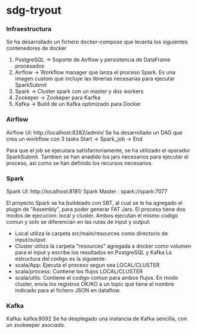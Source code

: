 # sdg-tryout

### Infraestructura
Se ha desarrollado un fichero docker-compose que levanta los siguientes contenedores de docker
1. PostgreSQL -> Soporte de Airflow y persistencia de DataFrame procesados
2. Airflow -> Workflow manager que lanza el proceso Spark. Es una imagen custom que incluye las librerias necesarias para ejecutar SparkSubmit
3. Spark -> Cluster spark con un master y dos workers
4. Zookeper -> Zookeper para Karfka
5. Kafka -> Build de un Kafka optimizado para Docker

### Airflow
Airflow UI: http://localhost:8282/admin/
Se ha desarrollado un DAG que crea un workflow con 3 tasks
Start -> Spark_job -> End

Para que el job se ejecutara satisfactoriamente, se ha utilizado el operador SparkSubmit. Tambien se han anadido los jars necesarios para ejecutar el proceso, asi como se han definido los recursos necesarios. 

### Spark
Spark UI: http://localhost:8181/
Spark Master : spark://spark:7077 

El proyecto Spark se ha buildeado con SBT, al cual se le ha agregado el plugin de "Assembly", para poder generar FAT Jars. 
El proceso tiene dos modos de ejecucion: local y cluster. Ambos ejecutan el mismo codigo comun y solo se diferencian en las rutas de input y output: 
- Local utiliza la carpeta src/main/resources como directorio de input/output
- Cluster utiliza la carpeta "resources" agregada a docker como volumen para el input y escribe los resultados en PostgreSQL y Kafka
La estructura del codigo es la siguiente: 
- scala/App: Ejecuta el proceso segun sea LOCAL/CLUSTER
- scala/process: Contiene los flujos LOCAL/CLUSTER
- scala/utils: Contiene el codigo comun para ambos flujos. 
En modo cluster, envia los registros OK/KO a un topic que tiene el nombre indicado para el fichero JSON en dataflow. 


### Kafka
Kafka: kafka:9092
Se ha desplegado una instancia de Kafka sencilla, con un zookeeper asociado. 
